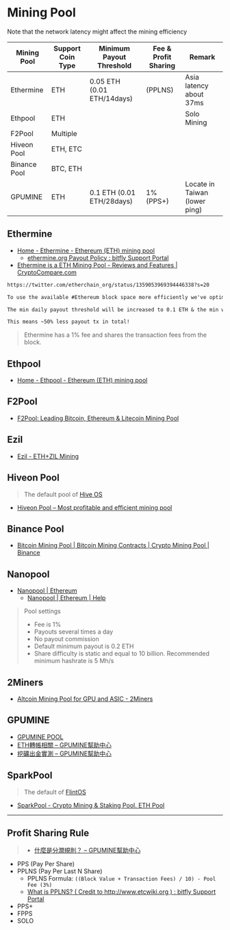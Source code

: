 # Mining Pool

Note that the network latency might affect the mining efficiency

| Mining Pool  | Support Coin Type | Minimum Payout Threshold   | Fee & Profit Sharing | Remark                        |
| ------------ | ----------------- | -------------------------- | -------------------- | ----------------------------- |
| Ethermine    | ETH               | 0.05 ETH (0.01 ETH/14days) | (PPLNS)              | Asia latency about 37ms       |
| Ethpool      | ETH               |                            |                      | Solo Mining                   |
| F2Pool       | Multiple          |                            |                      |                               |
| Hiveon Pool  | ETH, ETC          |                            |                      |                               |
| Binance Pool | BTC, ETH          |                            |                      |                               |
| GPUMINE      | ETH               | 0.1 ETH (0.01 ETH/28days)  | 1% (PPS+)            | Locate in Taiwan (lower ping) |

## Ethermine

* [Home - Ethermine - Ethereum (ETH) mining pool](https://ethermine.org/)
  * [ethermine.org Payout Policy : bitfly Support Portal](https://support.bitfly.at/support/solutions/articles/8000060967-ethermine-org-payout-policy)
* [Ethermine is a ETH Mining Pool - Reviews and Features | CryptoCompare.com](https://www.cryptocompare.com/mining/pools/ethermine/)

```txt
https://twitter.com/etherchain_org/status/1359053969394446338?s=20

To use the available #Ethereum block space more efficiently we've optimized our #Ethermine Pool payout policy.

The min daily payout threshold will be increased to 0.1 ETH & the min weekly payout threshold will be increased to 0.05 ETH.⛏

This means ~50% less payout tx in total!
```

> Ethermine has a 1% fee and shares the transaction fees from the block.

## Ethpool

* [Home - Ethpool - Ethereum (ETH) mining pool](https://ethpool.org/)

## F2Pool

* [F2Pool: Leading Bitcoin, Ethereum & Litecoin Mining Pool](https://www.f2pool.com/)

## Ezil

* [Ezil - ETH+ZIL Mining](https://ezil.me/)

## Hiveon Pool

> The default pool of [Hive OS](Hardware.md#Hive-OS)

* [Hiveon Pool – Most profitable and efficient mining pool](https://hiveon.net/)

## Binance Pool

* [Bitcoin Mining Pool | Bitcoin Mining Contracts | Crypto Mining Pool | Binance](https://pool.binance.com/en)

## Nanopool

* [Nanopool | Ethereum](https://eth.nanopool.org/)
  * [Nanopool | Ethereum | Help](https://eth.nanopool.org/help/)

> Pool settings
>
> * Fee is 1%
> * Payouts several times a day
> * No payout commission
> * Default minimum payout is 0.2 ETH
> * Share difficulty is static and equal to 10 billion. Recommended minimum hashrate is 5 Mh/s

## 2Miners

* [Altcoin Mining Pool for GPU and ASIC - 2Miners](https://2miners.com/)

## GPUMINE

* [GPUMINE POOL](https://gpumine.org/tw)
* [ETH轉帳相關 – GPUMINE幫助中心](https://gpumine.zendesk.com/hc/zh-tw/articles/360024511311-ETH%E8%BD%89%E5%B8%B3%E7%9B%B8%E9%97%9C)
* [挖礦出金實測 – GPUMINE幫助中心](https://gpumine.zendesk.com/hc/zh-tw/articles/900000601226-%E6%8C%96%E7%A4%A6%E5%87%BA%E9%87%91%E5%AF%A6%E6%B8%AC)

## SparkPool

> The default of [FlintOS](Hardware.md#FlintOS)

* [SparkPool - Crypto Mining & Staking Pool. ETH Pool](https://www.sparkpool.com/en/)

---

## Profit Sharing Rule

> * [什麼是分潤規則？ – GPUMINE幫助中心](https://gpumine.zendesk.com/hc/zh-tw/articles/360041064912-%E4%BB%80%E9%BA%BC%E6%98%AF%E5%88%86%E6%BD%A4%E8%A6%8F%E5%89%87-)

* PPS (Pay Per Share)
* PPLNS (Pay Per Last N Share)
  * PPLNS Formula: `((Block Value + Transaction Fees) / 10) - Pool Fee (3%)`
  * [What is PPLNS? ( Credit to http://www.etcwiki.org ) : bitfly Support Portal](https://support.bitfly.at/support/solutions/articles/8000053688-what-is-pplns-credit-to-http-www-etcwiki-org-)
* PPS+
* FPPS
* SOLO

